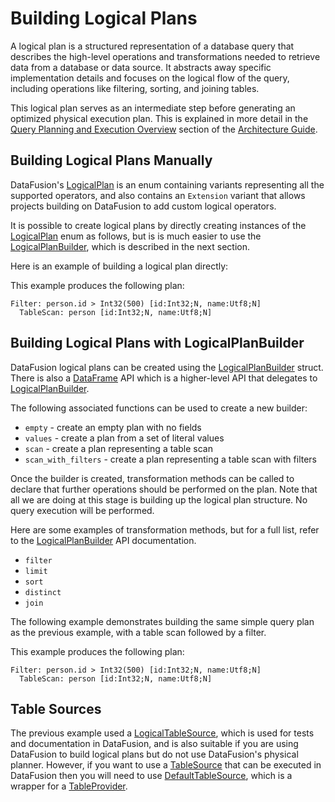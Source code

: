 <!---
  Licensed to the Apache Software Foundation (ASF) under one
  or more contributor license agreements.  See the NOTICE file
  distributed with this work for additional information
  regarding copyright ownership.  The ASF licenses this file
  to you under the Apache License, Version 2.0 (the
  "License"); you may not use this file except in compliance
  with the License.  You may obtain a copy of the License at

    http://www.apache.org/licenses/LICENSE-2.0

  Unless required by applicable law or agreed to in writing,
  software distributed under the License is distributed on an
  "AS IS" BASIS, WITHOUT WARRANTIES OR CONDITIONS OF ANY
  KIND, either express or implied.  See the License for the
  specific language governing permissions and limitations
  under the License.
-->

# Building Logical Plans

A logical plan is a structured representation of a database query that describes the high-level operations and
transformations needed to retrieve data from a database or data source. It abstracts away specific implementation
details and focuses on the logical flow of the query, including operations like filtering, sorting, and joining tables.

This logical plan serves as an intermediate step before generating an optimized physical execution plan. This is
explained in more detail in the [Query Planning and Execution Overview] section of the [Architecture Guide].

## Building Logical Plans Manually

DataFusion's [LogicalPlan] is an enum containing variants representing all the supported operators, and also
contains an `Extension` variant that allows projects building on DataFusion to add custom logical operators.

It is possible to create logical plans by directly creating instances of the [LogicalPlan] enum as follows, but is is
much easier to use the [LogicalPlanBuilder], which is described in the next section.

Here is an example of building a logical plan directly:

<!-- include: library_logical_plan::create_plan -->

This example produces the following plan:

```
Filter: person.id > Int32(500) [id:Int32;N, name:Utf8;N]
  TableScan: person [id:Int32;N, name:Utf8;N]
```

## Building Logical Plans with LogicalPlanBuilder

DataFusion logical plans can be created using the [LogicalPlanBuilder] struct. There is also a [DataFrame] API which is
a higher-level API that delegates to [LogicalPlanBuilder].

The following associated functions can be used to create a new builder:

- `empty` - create an empty plan with no fields
- `values` - create a plan from a set of literal values
- `scan` - create a plan representing a table scan
- `scan_with_filters` - create a plan representing a table scan with filters

Once the builder is created, transformation methods can be called to declare that further operations should be
performed on the plan. Note that all we are doing at this stage is building up the logical plan structure. No query
execution will be performed.

Here are some examples of transformation methods, but for a full list, refer to the [LogicalPlanBuilder] API documentation.

- `filter`
- `limit`
- `sort`
- `distinct`
- `join`

The following example demonstrates building the same simple query plan as the previous example, with a table scan followed by a filter.

<!-- include: library_logical_plan::build_plan -->

This example produces the following plan:

```
Filter: person.id > Int32(500) [id:Int32;N, name:Utf8;N]
  TableScan: person [id:Int32;N, name:Utf8;N]
```

## Table Sources

The previous example used a [LogicalTableSource], which is used for tests and documentation in DataFusion, and is also
suitable if you are using DataFusion to build logical plans but do not use DataFusion's physical planner. However, if you
want to use a [TableSource] that can be executed in DataFusion then you will need to use [DefaultTableSource], which is a
wrapper for a [TableProvider].

[query planning and execution overview]: https://docs.rs/datafusion/latest/datafusion/index.html#query-planning-and-execution-overview
[architecture guide]: https://docs.rs/datafusion/latest/datafusion/index.html#architecture
[logicalplan]: https://docs.rs/datafusion-expr/latest/datafusion_expr/logical_plan/enum.LogicalPlan.html
[logicalplanbuilder]: https://docs.rs/datafusion-expr/latest/datafusion_expr/logical_plan/builder/struct.LogicalPlanBuilder.html
[dataframe]: using-the-dataframe-api.md
[logicaltablesource]: https://docs.rs/datafusion-expr/latest/datafusion_expr/logical_plan/builder/struct.LogicalTableSource.html
[defaulttablesource]: https://docs.rs/datafusion/latest/datafusion/datasource/default_table_source/struct.DefaultTableSource.html
[tableprovider]: https://docs.rs/datafusion/latest/datafusion/datasource/provider/trait.TableProvider.html
[tablesource]: https://docs.rs/datafusion-expr/latest/datafusion_expr/trait.TableSource.html
